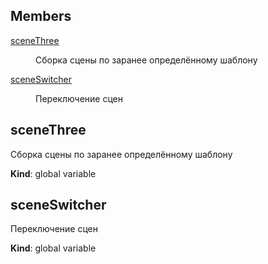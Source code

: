 ## Members

<dl>
<dt><a href="#sceneThree">sceneThree</a></dt>
<dd><p>Сборка сцены по заранее определённому шаблону</p>
</dd>
<dt><a href="#sceneSwitcher">sceneSwitcher</a></dt>
<dd><p>Переключение сцен</p>
</dd>
</dl>

<a name="sceneThree"></a>

## sceneThree
Сборка сцены по заранее определённому шаблону

**Kind**: global variable  
<a name="sceneSwitcher"></a>

## sceneSwitcher
Переключение сцен

**Kind**: global variable  
